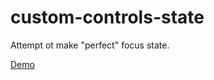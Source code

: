 # custom-controls-state

Attempt ot make "perfect" focus state.

[Demo](https://thirsty-raman-220959.netlify.app/)
